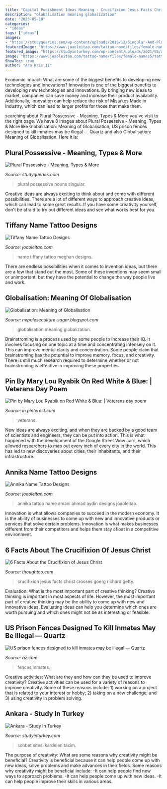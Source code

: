 ```yaml
---
title: "Capital Punishment Ideas Meaning - Crucifixion Jesus Facts Christ Crosses Goerg Richard Getty"
description: "Globalisation meaning globalization"
date: "2023-05-10"
categories:
- "ideas"
tags: ["ideas"]
images:
- "https://studyqueries.com/wp-content/uploads/2019/12/Singular-And-Plural-Possessive-Nouns-300x186.png"
featuredImage: "https://www.joaoleitao.com/tattoo-name/files/female-names5/tattoo-design-name-annika-08.png"
featured_image: "https://studyinturkey.com/wp-content/uploads/2021/05/ankara1.jpg"
image: "https://www.joaoleitao.com/tattoo-name/files/female-names5/tattoo-design-name-annika-08.png"
ShowToc: true
author: "Ara Kris II"
---
```



Economic impact: What are some of the biggest benefits to developing new technologies and innovations?
Innovation is one of the biggest benefits to developing new technologies and innovations. By bringing new ideas to market, companies can save money and increase their product availability. Additionally, innovation can help reduce the risk of Mistakes Made in Industry, which can lead to larger profits for those that make them.

	

		
searching about Plural Possessive - Meaning, Types &amp; More you've visit to the right page. We have 8 Images about Plural Possessive - Meaning, Types &amp; More like Globalisation: Meaning of Globalisation, US prison fences designed to kill inmates may be illegal — Quartz and also Globalisation: Meaning of Globalisation. Here it is:
		
    
## Plural Possessive - Meaning, Types &amp; More

<img loading=lazy src="https://studyqueries.com/wp-content/uploads/2019/12/Singular-And-Plural-Possessive-Nouns-300x186.png" onerror="this.onerror=null;this.src='https://tse3.mm.bing.net/th?id=OIP.IygGcm1IxjWbu6_RvUHZnAAAAA&amp;pid=15.1';" alt="Plural Possessive - Meaning, Types &amp; More">

_Source: studyqueries.com_

>plural possessive nouns singular. 

	

Creative ideas are always exciting to think about and come with different possibilities. There are a lot of different ways to approach creative ideas, which can lead to some great results. If you have some creativity yourself, don't be afraid to try out different ideas and see what works best for you.

    
## Tiffany Name Tattoo Designs

<img loading=lazy src="https://www.joaoleitao.com/tattoo-name/files/female-names4/tattoo-design-name-tiffany-29.png" onerror="this.onerror=null;this.src='https://tse1.mm.bing.net/th?id=OIP.G0vEjG17fg44-b2fRVunIAHaEO&amp;pid=15.1';" alt="Tiffany Name Tattoo Designs">

_Source: joaoleitao.com_

>name tiffany tattoo meghan designs. 

	

There are endless possibilities when it comes to invention ideas, but there are a few that stand out the most. Some of these inventions may seem small or unimportant, but they have the potential to change the way people live and work.

    
## Globalisation: Meaning Of Globalisation

<img loading=lazy src="http://4.bp.blogspot.com/-LsPH7pQaFEk/TjAtKl1B2dI/AAAAAAAAADk/aA_J3KNmUC4/w1200-h630-p-k-no-nu/globalisation.jpg" onerror="this.onerror=null;this.src='https://tse4.mm.bing.net/th?id=OIP.dT3_SEuOamNxAuEX2ACtegHaGw&amp;pid=15.1';" alt="Globalisation: Meaning of Globalisation">

_Source: nepaleseculture-sagar.blogspot.com_

>globalisation meaning globalization. 

	

Brainstroming is a process used by some people to increase their IQ. It involves focusing on one topic at a time and concentrating intensely on it. This can improve mental clarity and concentration. Some people claim that brainstroming has the potential to improve memory, focus, and creativity. There is still much research required to determine whether or not brainstroming is effective in improving these properties.

    
## Pin By Mary Lou Ryabik On Red White &amp; Blue: | Veterans Day Poem

<img loading=lazy src="https://i.pinimg.com/736x/d3/d3/da/d3d3da6b0e63556c1aba2af4616b1d8b--veterans-day-quotes-veterans-day-thank-you.jpg" onerror="this.onerror=null;this.src='https://tse4.mm.bing.net/th?id=OIP.tp0fQGJkXjjTAz1_b8HMVgHaLH&amp;pid=15.1';" alt="Pin by Mary Lou Ryabik on Red White &amp; Blue: | Veterans day poem">

_Source: in.pinterest.com_

>veterans. 

	

New ideas are always exciting, and when they are backed by a good team of scientists and engineers, they can be put into action. This is what happened with the development of the Google Street View cars, which allowed researchers to map out every inch of every city in the world. This has led to new discoveries about cities, their inhabitants, and their infrastructure.

    
## Annika Name Tattoo Designs

<img loading=lazy src="https://www.joaoleitao.com/tattoo-name/files/female-names5/tattoo-design-name-annika-08.png" onerror="this.onerror=null;this.src='https://tse2.mm.bing.net/th?id=OIP.tGxaja6TzvtAfdDRgrEDbAHaEg&amp;pid=15.1';" alt="Annika Name Tattoo Designs">

_Source: joaoleitao.com_

>annika tattoo name amani ahmad aydin designs joaoleitao. 

	

Innovation is what allows companies to succeed in the modern economy. It is the ability of businesses to come up with new and innovative products or services that solve certain problems. Innovation is what makes businesses different from their competitors and helps them stay afloat in a competitive environment.

    
## 6 Facts About The Crucifixion Of Jesus Christ

<img loading=lazy src="https://fthmb.tqn.com/TpMBMhInIMXwz64PQzbBCKgxvUE=/768x0/filters:no_upscale()/Crucifixion-3-Crosses-58b5ceeb5f9b586046d09034.jpg" onerror="this.onerror=null;this.src='https://tse1.mm.bing.net/th?id=OIP.B-_ZzKTTzN1mpyE3oeS_NQHaE7&amp;pid=15.1';" alt="6 Facts About the Crucifixion of Jesus Christ">

_Source: thoughtco.com_

>crucifixion jesus facts christ crosses goerg richard getty. 

	

Evaluation: What is the most important part of creative thinking?
Creative thinking is important in most aspects of life. However, the most important part of creative thinking may be the ability to come up with new and innovative ideas. Evaluating ideas can help you determine which ones are worth pursuing and which ones might not be as interesting or feasible.

    
## US Prison Fences Designed To Kill Inmates May Be Illegal — Quartz

<img loading=lazy src="https://cms.qz.com/wp-content/uploads/2019/11/AP_090513158239-e1574800533673.jpg?quality=75&amp;strip=all&amp;w=1400" onerror="this.onerror=null;this.src='https://tse4.mm.bing.net/th?id=OIP.zhfhRsVfti-1-32ap5Af5gHaEK&amp;pid=15.1';" alt="US prison fences designed to kill inmates may be illegal — Quartz">

_Source: qz.com_

>fences inmates. 

	

Creative activities: What are they and how can they be used to improve creativity?
Creative activities can be used for a variety of reasons to improve creativity. Some of these reasons include: 1) working on a project that is related to your interest or hobby; 2) taking on a new challenge; and 3) using creativity in problem solving.

    
## Ankara - Study In Turkey

<img loading=lazy src="https://studyinturkey.com/wp-content/uploads/2021/05/ankara1.jpg" onerror="this.onerror=null;this.src='https://tse3.mm.bing.net/th?id=OIP.ok1cO-Jo3do4EGuj1T5rzgHaEK&amp;pid=15.1';" alt="Ankara - Study In Turkey">

_Source: studyinturkey.com_

>sohbet sitesi kardelen taxim. 

	

The purpose of creativity: What are some reasons why creativity might be beneficial?
Creativity is beneficial because it can help people come up with new ideas, solve problems and make advances in their fields. Some reasons why creativity might be beneficial include: 
-It can help people find new ways to approach problems. 
-It can help people come up with new ideas. 
-It can help people improve their skills in various areas.

